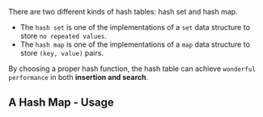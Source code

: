 There are two different kinds of hash tables: hash set and hash map.
* The `hash set` is one of the implementations of a `set` data structure to store `no repeated values`.
* The `hash map` is one of the implementations of a `map` data structure to store `(key, value)` pairs.

By choosing a proper hash function, the hash table can achieve `wonderful performance` in both **insertion and search**.

## A Hash Map - Usage
